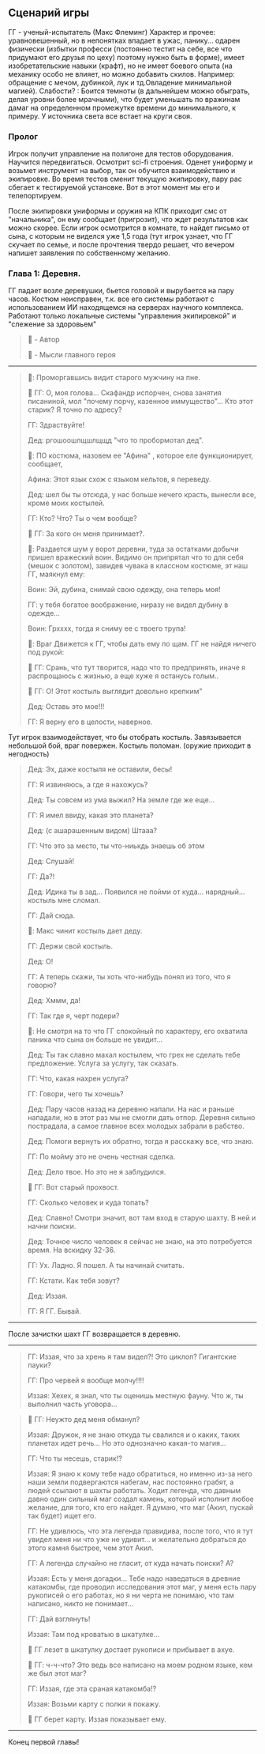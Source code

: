## Сценарий игры

[TODO убрать описание ГГ из сценария]: #
ГГ - ученый-испытатель (Макс Флеминг) 
Характер и прочее: уравновешенный, но в непонятках впадает в ужас, панику… одарен физически (избытки професси (постоянно тестит на себе, все что придумают его друзья по цеху) поэтому нужно быть в форме), имеет изобретательские навыки (крафт), но не имеет боевого опыта (на механику особо не влияет, но можно добавить скилов. Например: обращение с мечом, дубинкой, лук и тд.Овладение минимальной магией). 
Слабости? : 
Боится темноты (в дальнейшем можно обыграть, делая уровни более мрачными), что будет уменьшать по вражинам дамаг на определенном промежутке времени до минимального, к примеру. У источника света все встает на круги своя. 

### Пролог

Игрок получит управление на полигоне для тестов оборудования. 
Научится передвигаться. Осмотрит sci-fi строения. 
Оденет униформу и возьмет инструмент на выбор, так он обучится взаимодействию и экипировке.
Во время тестов сменит текущую экипировку, пару рас сбегает к тестируемой установке. Вот в этот момент мы его и телепортируем.

После экипировки униформы и оружия на КПК приходит смс от "начальника", он ему сообщает (пригрозит), что ждет результатов как можно скорее.
Если игрок осмотрится в комнате, то найдет письмо от сына, с которым не виделся уже 1,5 года (тут игрок узнает, что ГГ скучает по семье, и после прочтения твердо решает, что вечером напишет заявления по собственному желанию.

### Глава 1: Деревня. 

ГГ падает возле деревушки, бьется головой и вырубается на пару часов.
Костюм неисправен, т.к. все его системы работают с использованием ИИ находящемся на серверах научного комплекса. 
Работают только локальные системы "управления экипировкой" и "слежение за здоровьем"

> 📝 - Автор
> 
> 💭 - Мысли главного героя

----

> 📝: Проморгавшись видит старого мужчину на пне.
>
> 💭 ГГ: О, моя голова… Скафандр испорчен, снова занятия писаниной, мол "почему порчу, казенное иммущество"... Кто этот старик? Я точно по адресу?
> 
> ГГ: Здраствуйте!
> 
> Дед: ргошоошлщшлщщд "что то пробормотал дед".
> 
> 📝: ПО костюма, назовем ее "Афина" , которое еле функционирует, сообщает,
> 
> Афина: Этот язык схож с языком кельтов, я переведу.
> 
> Дед: шел бы ты отсюда, у нас больше нечего красть, вынесли все, кроме моих костылей.
> 
> ГГ: Кто? Что? Ты о чем вообще?
> 
> 💭 ГГ: За кого он меня принимает?.
> 
> 📝: Раздается шум у ворот деревни, туда за остатками добычи пришел вражеский воин. Видимо он припрятал что то для себя (мешок с золотом), завидев чувака в классном костюме, эт наш ГГ, маякнул ему:
> 
> Воин: Эй, дубина, снимай свою одежду, она теперь моя!
> 
> ГГ: у тебя богатое воображение, ниразу не видел дубину в одежде…
> 
> Воин: Грхххх, тогда я сниму ее с твоего трупа!
> 
> 📝: Враг Движется к ГГ, чтобы дать ему по щам. ГГ не найдя ничего под рукой:
> 
> 💭 ГГ: Срань, что тут творится, надо что то предпринять, иначе я распрощаюсь с жизнью, а еще хуже я останусь голым..
> 
> 💭 ГГ: О! Этот костыль выглядит довольно крепким"
> 
> Дед: Оставь это мое!!!
> 
> ГГ: Я верну его в целости, наверное. 

Тут игрок взаимодействует, что бы отобрать костыль.
Завязывается небольшой бой, враг повержен.
Костыль поломан. (оружие приходит в негодность) 

> Дед: Эх, даже костыля не оставили, бесы!
> 
> ГГ: Я извиняюсь, а где я нахожусь?
> 
> Дед: Ты совсем из ума выжил? На земле где же еще…
> 
> ГГ: Я имел ввиду, какая это планета?
> 
> Дед: (с ашарашенным видом) Штааа?
> 
> ГГ: Что это за место, ты что-ниькдь знаешь об этом
> 
> Дед: Слушай!
> 
> ГГ: Да?!
> 
> Дед: Идика ты в зад…  Появился не пойми от куда… нарядный… костыль мне сломал.
> 
> ГГ: Дай сюда.
> 
> 📝: Макс чинит костыль дает деду.
> 
> ГГ: Держи свой костыль.
> 
> Дед: О!
> 
> ГГ: А теперь скажи, ты хоть что-нибудь понял из того, что я говорю?
> 
> Дед: Хммм, да!
> 
> ГГ: Так где я, черт подери?
> 
> 📝: Не смотря на то что ГГ спокойный по характеру, его охватила паника что сына он больше не увидит…
> 
> Дед: Ты так славно махал костылем, что грех не сделать тебе предложение. Услуга за услугу, так сказать.
> 
> ГГ: Что, какая нахрен услуга?
> 
> ГГ: Говори, чего ты хочешь?
> 
> Дед: Пару часов назад на деревню напали. На нас и раньше нападали, но в этот раз мы не смогли дать отпор. Деревня сильно пострадала, а самое главное всех молодых забрали в рабство.
> 
> Дед: Помоги вернуть их обратно, тогда я расскажу все, что знаю.
> 
> ГГ: По мойму это не очень честная сделка.
>
> Дед: Дело твое. Но это не я заблудился.
>
> 💭 ГГ: Вот старый прохвост.
>
> ГГ: Сколько человек и куда топать?
>
> Дед: Славно! Смотри значит, вот там вход в старую шахту. В ней и начни поиски.
>
> Дед: Точное число человек я сейчас не знаю, на это потребуется время. На вскидку 32-36.
>
> ГГ: Ух. Ладно. Я пошел. А ты начинай считать.
>
> ГГ: Кстати. Как тебя зовут?
>
> Дед: Иззая.
>
> ГГ: Я ГГ. Бывай.

----

После зачистки шахт ГГ возвращается в деревню. 

----

> ГГ: Иззая, что за хрень я там видел?! Это циклоп? Гигантские пауки?
> 
> ГГ: Про червей я вообще молчу!!!!
> 
> Иззая: Хехех, я знал, что ты оценишь местную фауну. Что ж, ты выполнил часть уговора…
>
[TODO как ГГ понял что дед его обманул??]: #
> 💭 ГГ: Неужто дед меня обманул?
> 
> Иззая: Дружок, я не знаю откуда ты свалился и о каких, таких планетах идет речь… Но это однозначно какая-то магия…
> 
> ГГ: Что ты несешь, старик!?
> 
> Иззая: Я знаю к кому тебе надо обратиться, но именно из-за него наши земли подвергаются набегам, нас постоянно грабят, а людей ссылают в шахты работать. Ходит легенда, что давным давно один сильный маг создал камень, который исполнит любое желание, для того, кто его найдет. Я думаю, что маг (Акил, пускай так будет) ищет его.
> 
> ГГ: Не удивлюсь, что эта легенда правидива, после того, что я тут увидел меня ни что уже не удивит… и желательно добраться до этого камня быстрее, чем этот Акил.
> 
> ГГ: А легенда случайно не гласит, от куда начать поиски? А?
> 
> Иззая: Есть у меня догадки… Тебе надо наведаться в древние катакомбы, где проводил исследования этот маг, у меня есть пару рукописей о его работах, но я ни черта не понимаю, что там написано, никто не понимает…
> 
> ГГ: Дай взглянуть!
> 
> Иззая: Там под кроватью в шкатулке…
> 
> 📝 ГГ лезет в шкатулку достает рукописи и прибывает в ахуе.
> 
> 💭 ГГ: ч-ч-что? Это ведь все написано на моем родном языке, кем же был этот маг?
> 
> ГГ: Иззая, где эта сраная катакомба!?
> 
> Иззая: Возьми карту с полки я покажу.
> 
> 📝 ГГ берет карту. Иззая показывает ему. 

----

Конец первой главы!
